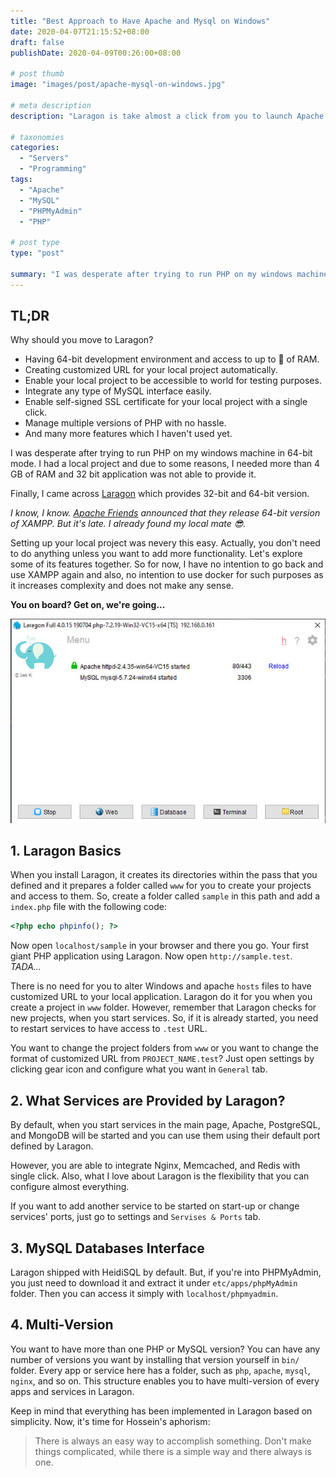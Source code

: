 ```yaml
---
title: "Best Approach to Have Apache and Mysql on Windows"
date: 2020-04-07T21:15:52+08:00
draft: false
publishDate: 2020-04-09T00:26:00+08:00

# post thumb
image: "images/post/apache-mysql-on-windows.jpg"

# meta description
description: "Laragon is take almost a click from you to launch Apache & MySQL servers for you to develop your (PHP) applications locally. In this article, we're introducing this lovely application and mention some of its features."

# taxonomies
categories: 
  - "Servers"
  - "Programming"
tags:
  - "Apache"
  - "MySQL"
  - "PHPMyAdmin"
  - "PHP"

# post type
type: "post"

summary: "I was desperate after trying to run PHP on my windows machine in 64-bit mode."
---
```

## TL;DR  

Why should you move to Laragon?  
  - Having 64-bit development environment and access to up to  :speak_no_evil: of RAM.  
  - Creating customized URL for your local project automatically.  
  - Enable your local project to be accessible to world for testing purposes.  
  - Integrate any type of MySQL interface easily.  
  - Enable self-signed SSL certificate for your local project with a single click.  
  - Manage multiple versions of PHP with no hassle.  
  - And many more features which I haven't used yet.

I was desperate after trying to run PHP on my windows machine in 64-bit mode. I had a local project and due to some reasons, I needed more than 4 GB of RAM and 32 bit application was not able to provide it.  

Finally, I came across [Laragon](https://laragon.org/) which provides 32-bit and 64-bit version.  

*I know, I know. [Apache Friends](https://www.apachefriends.org/blog/new_xampp_20190227.html) announced that they release 64-bit version of XAMPP. But it's late. I already found my local mate :sunglasses:.*  

Setting up your local project was nevery this easy. Actually, you don't need to do anything unless you want to add more functionality. Let's explore some of its features together. So for now, I have no intention to go back and use XAMPP again and also, no intention to use docker for such purposes as it increases complexity and does not make any sense.  

**You on board? Get on, we're going...**  

![Laragon](laragon.jpg)

## 1. Laragon Basics  

When you install Laragon, it creates its directories within the pass that you defined and it prepares a folder called `www` for you to create your projects and access to them. So, create a folder called `sample` in this path and add a `index.php` file with the following code:  

```php
<?php echo phpinfo(); ?>
```

Now open `localhost/sample` in your browser and there you go. Your first giant PHP application using Laragon. Now open `http://sample.test`. *TADA...*  

There is no need for you to alter Windows and apache `hosts` files to have customized URL to your local application. Laragon do it for you when you create a project in `www` folder. However, remember that Laragon checks for new projects, when you start services. So, if it is already started, you need to restart services to have access to `.test` URL.  

You want to change the project folders from `www` or you want to change the format of customized URL from `PROJECT_NAME.test`? Just open settings by clicking gear icon and configure what you want in `General` tab.  

## 2. What Services are Provided by Laragon?  

By default, when you start services in the main page, Apache, PostgreSQL, and MongoDB will be started and you can use them using their default port defined by Laragon.  

However, you are able to integrate Nginx, Memcached, and Redis with single click. Also, what I love about Laragon is the flexibility that you can configure almost everything.  

If you want to add another service to be started on start-up or change services' ports, just go to settings and `Servises & Ports` tab.  

## 3. MySQL Databases Interface  

Laragon shipped with HeidiSQL by default. But, if you're into PHPMyAdmin, you just need to download it and extract it under `etc/apps/phpMyAdmin` folder. Then you can access it simply with `localhost/phpmyadmin`.  

## 4. Multi-Version  

You want to have more than one PHP or MySQL version? You can have any number of versions you want by installing that version yourself in `bin/` folder. Every app or service here has a folder, such as `php`, `apache`, `mysql`, `nginx`, and so on. This structure enables you to have multi-version of every apps and services in Laragon.  

Keep in mind that everything has been implemented in Laragon based on simplicity. Now, it's time for Hossein's aphorism:  

>There is always an easy way to accomplish something. Don't make things complicated, while there is a simple way and there always is one.